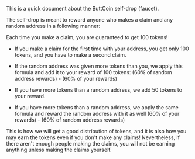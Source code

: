 This is a quick document about the ButtCoin self-drop (faucet).

The self-drop is meant to reward anyone who makes a claim and any random address in a following manner:

Each time you make a claim, you are guaranteed to get 100 tokens!

- If you make a claim for the first time with your address, you get only 100 tokens, and you have to make a second claim.

- If the random address was given more tokens than you, we apply this formula and add it to your reward of 100 tokens: 
(60% of random address rewards) - (60% of your rewards)

- If you have more tokens than a random address, we add 50 tokens to your reward.

- If you have more tokens than a random address, we apply the same formula and reward the random address with it as well
(60% of your rewards) - (60% of random address rewards)


This is how we will get a good distribution of tokens, and it is also how you may earn the tokens even if you don't make any claims!  Nevertheless, if there aren't enough people making the claims, you will not be earning anything unless making the claims yourself.

